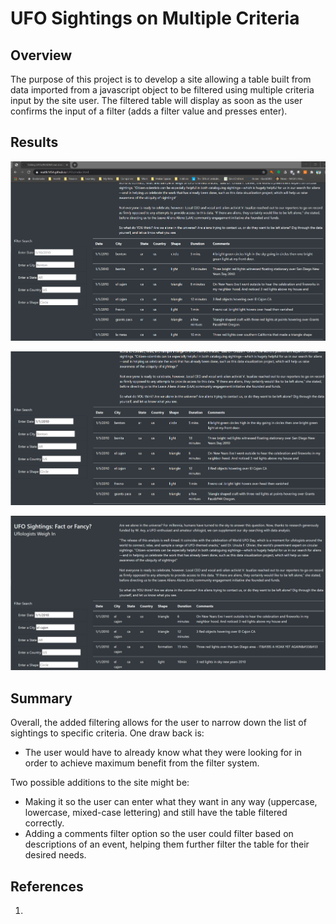 # UFO Sightings on Multiple Criteria

## Overview

The purpose of this project is to develop a site allowing a table built from data imported from a javascript object to be filtered using multiple criteria input by the site user. The filtered table will display as soon as the user confirms the input of a filter (adds a filter value and presses enter).

## Results

![Unfiltered Table](https://github.com/MattK1454/UFOs/blob/main/static/images/Unfiltered%20Table.png)

![Table with one filter](https://github.com/MattK1454/UFOs/blob/main/static/images/1%20filter%20table.png)

![Table with two filters](https://github.com/MattK1454/UFOs/blob/main/static/images/2%20filter%20table.png)

## Summary

Overall, the added filtering allows for the user to narrow down the list of sightings to specific criteria. One draw back is:
* The user would have to already know what they were looking for in order to achieve maximum benefit from the filter system.

Two possible additions to the site might be:

* Making it so the user can enter what they want in any way (uppercase, lowercase, mixed-case lettering) and still have the table filtered correctly.
* Adding a comments filter option so the user could filter based on descriptions of an event, helping them further filter the table for their desired needs.

## References

1. 
